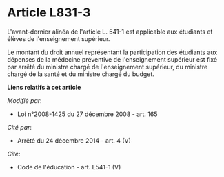 # Article L831-3

L'avant-dernier alinéa de l'article L. 541-1 est applicable aux étudiants et élèves de l'enseignement supérieur. 

Le montant du droit annuel représentant la participation des étudiants aux dépenses de la médecine préventive de
l'enseignement supérieur est fixé par arrêté du ministre chargé de l'enseignement supérieur, du ministre chargé de la santé
et du ministre chargé du budget.

**Liens relatifs à cet article**

_Modifié par_:

  - Loi n°2008-1425 du 27 décembre 2008 - art. 165

_Cité par_:

  - Arrêté du 24 décembre 2014 - art. 4 (V)

_Cite_:

  - Code de l'éducation - art. L541-1 (V)
